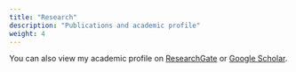 ```yaml
---
title: "Research"
description: "Publications and academic profile"
weight: 4
---
```


You can also view my academic profile on
[ResearchGate](https://www.researchgate.net/profile/Ed_Duarte) or [Google
Scholar](https://scholar.google.pt/citations?user=51ffGMMAAAAJ).
